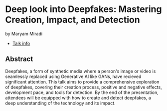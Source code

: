 # Deep look into Deepfakes: Mastering Creation, Impact, and Detection
by Maryam Miradi
* [Talk info](https://amsterdam2023.pydata.org/cfp/talk/NZJTVC/)
## Abstract
Deepfakes, a form of synthetic media where a person's image or video is seamlessly replaced using Generative AI like GANs, have recieved significant attention. This talk aims to provide a comprehensive exploration of deepfakes, covering their creation process, positive and negative effects, development pace, and tools for detection. By the end of the presentation, attendees will be equipped with how to create and detect deepfakes, a deep understanding of the technology and its impact.
